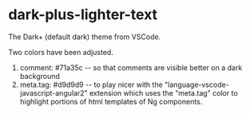 # dark-plus-lighter-text

The Dark+ (default dark) theme from VSCode.

Two colors have been adjusted.
  1. comment: #71a35c -- so that comments are visible better on a dark background
  2. meta.tag: #d9d9d9 -- to play nicer with the "language-vscode-javascript-angular2" extension which uses the "meta.tag" color to highlight portions of html templates of Ng components.
